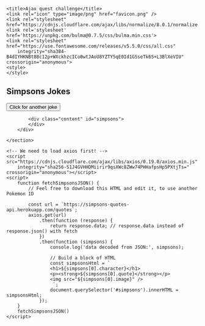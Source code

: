 <!DOCTYPE html>
<html lang="fr">

<head>
    <meta charset="UTF-8">
    <meta name="viewport" content="width=device-width, initial-scale=1, shrink-to-fit=no">

    <title>Ajax quest challenge</title>
    <link rel="icon" type="image/png" href="favicon.png" />
    <link rel="stylesheet" href="https://cdnjs.cloudflare.com/ajax/libs/normalize/8.0.1/normalize.min.css">
    <link rel='stylesheet' href='https://unpkg.com/bulma@0.7.5/css/bulma.min.css'>
    <link rel="stylesheet" href="https://use.fontawesome.com/releases/v5.5.0/css/all.css"
        integrity="sha384-B4dIYHKNBt8Bc12p+WXckhzcICo0wtJAoU8YZTY5qE0Id1GSseTk6S+L3BlXeVIU" crossorigin="anonymous">
    <style>
    </style>
</head>

<body>
    <section class="section">
        <div class="container">
            <h1 class="title">Simpsons Jokes</h1>
            <!-- <p>Reload for another joke!</p> -->
            <button onclick="fetchSimpsonsJSON()">Click for another joke</button>

            <div class="content" id="simpsons">
            </div>
        </div>

    </section>

    <!-- We need to load axios first! -->
    <script src="https://cdnjs.cloudflare.com/ajax/libs/axios/0.19.0/axios.min.js"
        integrity="sha256-S1J4GVHHDMiirir9qsXWc8ZWw74PHHafpsHp5PXtjTs=" crossorigin="anonymous"></script>
    <script>
        function fetchSimpsonsJSON() {
            // Feel free to download this HTML and edit it, to use another Pokemon ID

            const url = `https://simpsons-quotes-api.herokuapp.com/quotes`;
            axios.get(url)
                .then(function (response) {
                    return response.data; // response.data instead of response.json() with fetch
                })
                .then(function (simpsons) {
                    console.log('data decoded from JSON:', simpsons);

                    // Build a block of HTML
                    const simpsonsHtml = `
                    <h1>${simpsons[0].character}</h1>
                    <p><strong>${simpsons[0].quote}</strong></p>
                    <img src="${simpsons[0].image}" />
                     `;
                    document.querySelector('#simpsons').innerHTML = simpsonsHtml;
                });
        }
        fetchSimpsonsJSON()
    </script>
</body>
<h1></h1>

</html>
